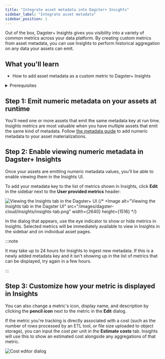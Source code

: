 ```yaml
---
title: "Integrate asset metadata into Dagster+ Insights"
sidebar_label: "Integrate asset metadata"
sidebar_position: 1
---
```


Out of the box, Dagster+ Insights gives you visibility into a variety of common metrics across your data platform.
By creating custom metrics from asset metadata, you can use Insights to perform historical aggregation on any
data your assets can emit.

## What you'll learn

- How to add asset metadata as a custom metric to Dagster+ Insights

<details>
  <summary>Prerequisites</summary>

To follow the steps in this guide, you'll need a Dagster+ account on the Pro plan.

</details>

## Step 1: Emit numeric metadata on your assets at runtime

You'll need one or more assets that emit the same metadata key at run time. Insights metrics
are most valuable when you have multiple assets that emit the same kind of metadata. Follow [the metadata
guide](/guides/data-modeling/metadata#attaching-metadata-to-an-asset-at-runtime) to add numeric metadata
to your asset materializations.

## Step 2: Enable viewing numeric metadata in Dagster+ Insights

Once your assets are emitting numeric metadata values, you'll be able to enable viewing them in the Insights UI.

To add your metadata key to the list of metrics shown in Insights, click **Edit** in the sidebar next to the **User provided metrics** header:

![Viewing the Insights tab in the Dagster+ UI](/img/placeholder.svg)
{/* <Image
alt="Viewing the Insights tab in the Dagster UI"
src="/images/dagster-cloud/insights/insights-tab.png"
width={2640}
height={1516}
*/}

In the dialog that appears, use the eye indicator to show or hide metrics in Insights. Selected metrics will be immediately available to view in Insights in the sidebar and on individual asset pages.

:::note

It may take up to 24 hours for Insights to ingest new metadata. If this is a newly added metadata key and
it isn't showing up in the list of metrics that can be displayed, try again in a few hours.

:::

## Step 3: Customize how your metric is displayed in Insights

You can also change a metric's icon, display name, and description by clicking the **pencil icon** next to the metric
in the **Edit** dialog.

If the metric you're tracking is directly associated with a cost (such as the number of rows processed by an ETL tool,
or file size uploaded to object storage), you can input the cost per unit in the **Estimate costs** tab. Insights will
use this to show an estimated cost alongside any aggregations of that metric.

![Cost editor dialog](/img/placeholder.svg)
